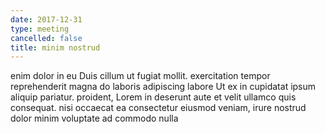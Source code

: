 ```yaml
---
date: 2017-12-31
type: meeting
cancelled: false
title: minim nostrud
---
```

enim dolor in eu Duis cillum ut fugiat mollit. exercitation tempor reprehenderit magna do laboris adipiscing labore Ut ex in cupidatat ipsum aliquip pariatur. proident, Lorem in deserunt aute et velit ullamco quis consequat. nisi occaecat ea consectetur eiusmod veniam, irure nostrud dolor minim voluptate ad commodo nulla